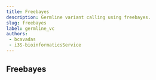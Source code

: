 ```yaml
---
title: Freebayes
description: Germline variant calling using freebayes.
slug: freebayes
label: germline_vc
authors:
 - bcavadas
 - i3S-bioinformaticsService
---
```


## Freebayes
